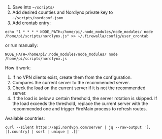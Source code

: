 1. Save into `~/scripts/`
2. Add desired counties and Nordlynx private key to `~/scripts/nordconf.json`
3. Add crontab entry:
```
echo "1 * * * * NODE_PATH=/home/pi/.node_modules/node_modules/ node /home/pi/scripts/nordlynx.js" >> ~/.firewalla/config/user_crontab
```
or run manually:
```
NODE_PATH=/home/pi/.node_modules/node_modules/ node /home/pi/scripts/nordlynx.js
```

How it work: 
1. If no VPN clients exist, create them from the configuration.
2. Compares the current server to the recommended server.
3. Check the load on the current server if it is not the recommended server.
4. If the load is below a certain threshold, the server rotation is skipped. If the load exceeds the threshold, replace the current server with the recommended one and trigger FireMain process to refresh routes.

Available countries: 
```
curl --silent https://api.nordvpn.com/server | jq --raw-output '[.[].country] | sort | unique | .[]'
```